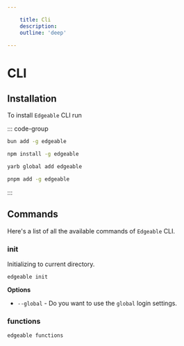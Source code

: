 ```yaml
---

    title: Cli
    description: 
    outline: 'deep'

---
```


# CLI

## Installation

To install `Edgeable` CLI run

::: code-group

```bash [bun]
bun add -g edgeable
```

```bash [npm]
npm install -g edgeable
```

```bash [yarn]
yarb global add edgeable
```

```bash [pnpm]
pnpm add -g edgeable
```

:::

## Commands

Here's a list of all the available commands of `Edgeable` CLI.

### init

Initializing to current directory.

```shell
edgeable init
```

**Options**

- `--global` - Do you want to use the `global` login settings.

### functions

```shell
edgeable functions
```